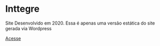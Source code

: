 # Inttegre
 Site Desenvolvido em 2020.
 Essa é apenas uma versão estática do site gerada via Wordpress
 
[Acesse](https://fabriciosilvajr.github.io/Inttegre/index.html)

